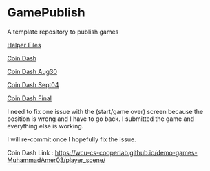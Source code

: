 # GamePublish
A template repository to publish games

[Helper Files](helper_files)

[Coin Dash](player_scene/)

[Coin Dash Aug30](player_scene_Aug30/)

[Coin Dash Sept04](main_scene_09_04/)

[Coin Dash Final](coin_dash_sept_6_final/)

I need to fix one issue with the (start/game over) screen because the position is wrong and I have to go back. I submitted the game and everything else is working.

I will re-commit once I hopefully fix the issue. 

Coin Dash Link : https://wcu-cs-cooperlab.github.io/demo-games-MuhammadAmer03/player_scene/
